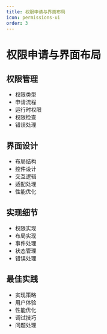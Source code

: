 ```yaml
---
title: 权限申请与界面布局
icon: permissions-ui
order: 3
---
```


# 权限申请与界面布局

## 权限管理
- 权限类型
- 申请流程
- 运行时权限
- 权限检查
- 错误处理

## 界面设计
- 布局结构
- 控件设计
- 交互逻辑
- 适配处理
- 性能优化

## 实现细节
- 权限实现
- 布局实现
- 事件处理
- 状态管理
- 错误处理

## 最佳实践
- 实现策略
- 用户体验
- 性能优化
- 调试技巧
- 问题处理
